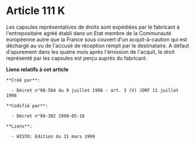 # Article 111 K

Les capsules représentatives de droits sont expédiées par le fabricant à l'entrepositaire agréé établi dans un Etat membre de
la Communauté européenne autre que la France sous couvert d'un acquit-à-caution qui est déchargé au vu de l'accusé de
réception rempli par le destinataire. A défaut d'apurement dans les quatre mois après l'émission de l'acquit, le droit
représenté par les capsules est perçu auprès du fabricant.

**Liens relatifs à cet article**

	**Créé par**:

	  - Décret n°98-584 du 9 juillet 1998 - art. 3 (V) JORF 11 juillet 1998

	**Codifié par**:

	  - Décret n°99-382 1999-05-18

	**Liens**:

	  - HISTO: Edition du 31 mars 1999
